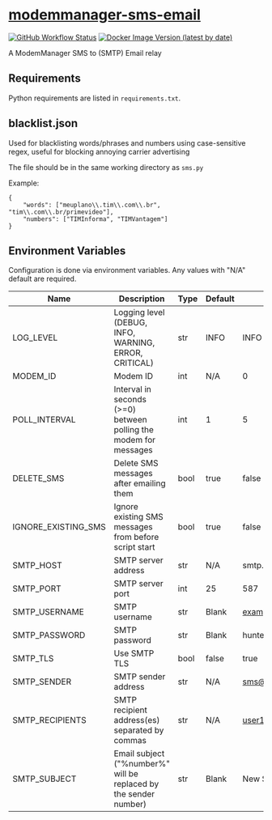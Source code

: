 # [modemmanager-sms-email](https://github.com/hueNET-llc/modemmanager-sms-email)
[![GitHub Workflow Status](https://img.shields.io/github/actions/workflow/status/huenet-llc/modemmanager-sms-email/master.yml?branch=master)](https://github.com/hueNET-llc/modemmanager-sms-email/actions/workflows/master.yml)
[![Docker Image Version (latest by date)](https://img.shields.io/docker/v/rafaelwastaken/modemmanager-sms-email)](https://hub.docker.com/r/rafaelwastaken/modemmanager-sms-email)

A ModemManager SMS to (SMTP) Email relay

## Requirements
Python requirements are listed in `requirements.txt`.

## blacklist.json ##
Used for blacklisting words/phrases and numbers using case-sensitive regex, useful for blocking annoying carrier advertising

The file should be in the same working directory as `sms.py`

Example:
```
{
    "words": ["meuplano\\.tim\\.com\\.br", "tim\\.com\\.br/primevideo"],
    "numbers": ["TIMInforma", "TIMVantagem"]
}
```

## Environment Variables ##
Configuration is done via environment variables. Any values with "N/A" default are required.

|  Name  | Description | Type | Default | Example |
| ------ | ----------- | ---- | ------- | ------- |
| LOG_LEVEL | Logging level (DEBUG, INFO, WARNING, ERROR, CRITICAL) | str | INFO | INFO |
| MODEM_ID | Modem ID | int | N/A | 0 |
| POLL_INTERVAL | Interval in seconds (>=0) between polling the modem for messages | int | 1 | 5 |
| DELETE_SMS | Delete SMS messages after emailing them | bool | true | false |
| IGNORE_EXISTING_SMS | Ignore existing SMS messages from before script start | bool | true | false |
| SMTP_HOST | SMTP server address | str | N/A | smtp.gmail.com |
| SMTP_PORT | SMTP server port | int | 25 | 587 |
| SMTP_USERNAME | SMTP username | str | Blank | example@gmail.com |
| SMTP_PASSWORD | SMTP password | str | Blank | hunter2 |
| SMTP_TLS | Use SMTP TLS | bool | false | true |
| SMTP_SENDER | SMTP sender address | str | N/A | sms@gmail.com |
| SMTP_RECIPIENTS | SMTP recipient address(es) separated by commas | str | N/A | user1@gmail.com,user2@gmail.com,user3@gmail.com |
| SMTP_SUBJECT | Email subject ("%number%" will be replaced by the sender number) | str | Blank | New SMS from %number% |
